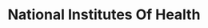 ---
# This topic lives at
# https://digital.gov/topics/national-institutes-of-health

# Topic Title
title: "National Institutes Of Health"

# description — keep it short and clear
summary: ""

# Weight
weight: 1

# For more information on managing topics,
# see https://github.com/GSA/digitalgov.gov/wiki/topics
---